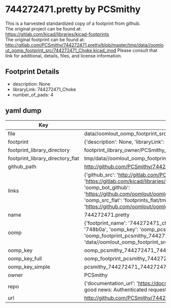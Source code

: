 # 744272471.pretty by PCSmithy  
This is a harvested standardized copy of a footprint from github.  
The original project can be found at:  
https://gitlab.com/kicad/libraries/kicad-footprints  
The original footprint can be found at:
http://gitlab.com/PCSmithy/744272471.pretty/blob/master/tmp/data//oomlout_oomp_footprint_src/744272471_Choke.kicad_mod
Please consult that link for additional, details, files, and license information.  
## Footprint Details
* description: None  
* libraryLink: 744272471_Choke  
* number_of_pads: 4  
## yaml dump  
| Key | Value |  
| --- | --- |  
| file | data//oomlout_oomp_footprint_src/744272471.pretty/744272471_Choke.kicad_mod |  
| footprint | {'description': None, 'libraryLink': '744272471_Choke', 'number_of_pads': 4} |  
| footprint_library_directory | footprint_library_owner/PCSmithy_744272471.pretty |  
| footprint_library_directory_flat | tmp/data//oomlout_oomp_footprint_src/footprints_flat/pcsmithy_744272471_744272471_choke/working |  
| github_path | http://github.com/PCSmithy/744272471.pretty/blob/master/tmp/data//oomlout_oomp_footprint_src/744272471_Choke.kicad_mod |  
| links | {'github_src': 'http://gitlab.com/PCSmithy/744272471.pretty/blob/master/tmp/data//oomlout_oomp_footprint_src/744272471_Choke.kicad_mod', 'github_src_repo': 'https://gitlab.com/kicad/libraries/kicad-footprints', 'oomp_bot': 'tmp/data//oomlout_oomp_footprint_src/footprints/pcsmithy_744272471_744272471_choke/working', 'oomp_bot_github': 'https://github.com/oomlout/oomlout_oomp_footprint_bot/tree/main/tmp/data//oomlout_oomp_footprint_src/footprints/pcsmithy_744272471_744272471_choke/working', 'oomp_src_flat': 'footprints_flat/tmp/data//oomlout_oomp_footprint_src/footprints_flat/pcsmithy_744272471_744272471_choke/working', 'oomp_src_flat_github': 'https://github.com/oomlout/oomlout_oomp_footprint_src/tree/main/tmp/data//oomlout_oomp_footprint_src/footprints_flat/pcsmithy_744272471_744272471_choke/working'} |  
| name | 744272471.pretty |  
| oomp | {'footprint_name': '744272471_choke', 'library_name': '744272471', 'md5': '748b0a99f7edfbda731e20ae6f38e6ee', 'md5_10': '748b0a99f7', 'md5_5': '748b0', 'md5_6': '748b0a', 'oomp_key': 'oomp_pcsmithy_744272471_744272471_choke', 'oomp_key_extra': 'oomp_footprint_pcsmithy_744272471_744272471_choke', 'oomp_key_full': 'oomp_footprint_pcsmithy_744272471_744272471_choke_748b0a', 'oomp_key_simple': 'pcsmithy_744272471_744272471_choke', 'original_filename': 'data//oomlout_oomp_footprint_src/744272471.pretty/744272471_Choke.kicad_mod', 'owner_name': 'pcsmithy'} |  
| oomp_key | oomp_pcsmithy_744272471_744272471_choke |  
| oomp_key_full | oomp_footprint_pcsmithy_744272471_744272471_choke |  
| oomp_key_simple | pcsmithy_744272471_744272471_choke |  
| owner | PCSmithy |  
| repo | {'documentation_url': 'https://docs.github.com/rest/overview/resources-in-the-rest-api#rate-limiting', 'message': "API rate limit exceeded for 84.66.142.224. (But here's the good news: Authenticated requests get a higher rate limit. Check out the documentation for more details.)"} |  
| url | http://github.com/PCSmithy/744272471.pretty |  

